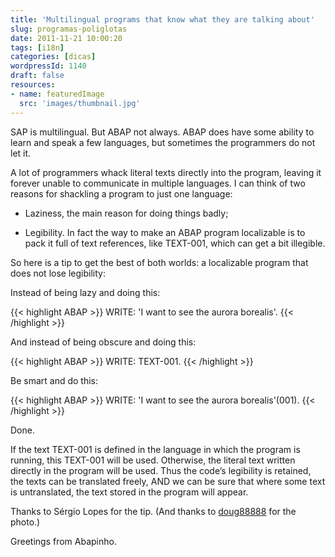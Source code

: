 ```yaml
---
title: 'Multilingual programs that know what they are talking about'
slug: programas-poliglotas
date: 2011-11-21 10:00:20
tags: [i18n]
categories: [dicas]
wordpressId: 1140
draft: false
resources:
- name: featuredImage
  src: 'images/thumbnail.jpg'
---
```

SAP is multilingual. But ABAP not always. ABAP does have some ability to learn and speak a few languages, but sometimes the programmers do not let it.

A lot of programmers whack literal texts directly into the program, leaving it forever unable to communicate in multiple languages. I can think of two reasons for shackling a program to just one language:

  * Laziness, the main reason for doing things badly;

  * Legibility. In fact the way to make an ABAP program localizable is to pack it full of text references, like TEXT-001, which can get a bit illegible.

So here is a tip to get the best of both worlds: a localizable program that does not lose legibility:

Instead of being lazy and doing this:

{{< highlight ABAP >}}
WRITE: 'I want to see the aurora borealis'.
{{< /highlight >}}

And instead of being obscure and doing this:

{{< highlight ABAP >}}
WRITE: TEXT-001.
{{< /highlight >}}

Be smart and do this:

{{< highlight ABAP >}}
WRITE: 'I want to see the aurora borealis'(001).
{{< /highlight >}}

Done.

If the text TEXT-001 is defined in the language in which the program is running, this TEXT-001 will be used. Otherwise, the literal text written directly in the program will be used. Thus the code’s legibility is retained, the texts can be translated freely, AND we can be sure that where some text is untranslated, the text stored in the program will appear.

Thanks to Sérgio Lopes for the tip.
(And thanks to [doug88888][1] for the photo.)

Greetings from Abapinho.

   [1]: https://www.flickr.com/photos/doug88888/4131175353/
